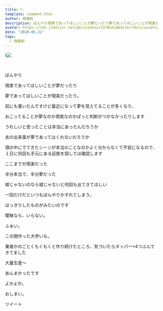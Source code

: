 ```yaml
---
title: 𖧧
template: comment.html
author: 西條和
description: ぼんやり現実であってほしいことが夢だったり夢であってほしいことが現実だ...
avatar: https://cdn.jsdelivr.net/gh/zzzhxxx/227WiKi@master/docs/assets/photo/avatar/nagomi.jpg
date: "2020-05-21"
tags:
  - 西條和
---
```


!![](https://cdn.jsdelivr.net/gh/227WiKi/227WiKi-image@master/blog-image/nagomi-2020-05-21_1.jpg)



  ﻿
















ぼんやり


























現実であってほしいことが夢だったり


















夢であってほしいことが現実だったり。



















前にも書いたんですけど最近になって夢を覚えてることが多くなり、




おこってることが夢なのか現実なのかぱっと判断がつかなかったりします













うれしいと思ったことは本当にあったんだろうか









あの出来事が夢であってはくれないだろうか


















頭の中にでてきたシーンが本当のことなのかよく分からなくて不安になるので、
１日に何回も手元にある証拠を探しては確認します

















ここまでが現実だった










半分本当で、半分夢だった














嘘じゃないのなら嘘じゃないと何回も出てきてほしい














一回だけだといつもぼんやりかすれてしまう。













はっきりしたものがみたいのです









曖昧なら、いらない。
































ふぁい。








この間作った大学いも。










業者かのごとくもくもくと作り続けたところ、気づいたらタッパー×4つぶんできてました




大量生産〜













あんまかったです















よかよか。


















おしまい。


ツイート



